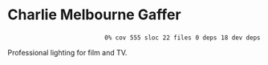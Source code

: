 # Charlie Melbourne Gaffer


<p align="right">
    <code>0% cov</code>&nbsp;
    <code>555 sloc</code>&nbsp;
    <code>22 files</code>&nbsp;
    <code>0 deps</code>&nbsp;
    <code>18 dev deps</code>
</p>

Professional lighting for film and TV.

<!-- START doctoc -->
<!-- END doctoc -->
